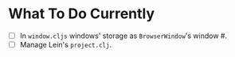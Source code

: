 # What To Do Currently
  * [ ] In `window.cljs` windows' storage as `BrowserWindow`'s window #.
  * [ ] Manage Lein's `project.clj`.
